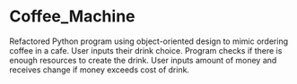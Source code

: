 # Coffee_Machine
Refactored Python program using object-oriented design to mimic ordering coffee in a cafe.
User inputs their drink choice.
Program checks if there is enough resources to create the drink.
User inputs amount of money and receives change if money exceeds cost of drink. 
